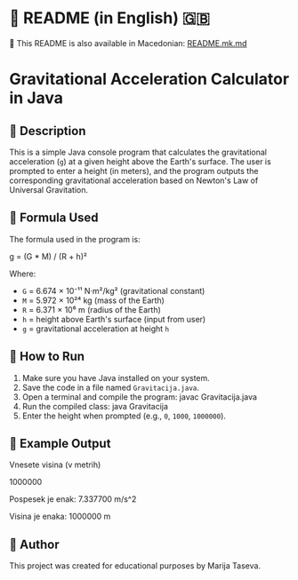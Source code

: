 # 📘 README (in English) 🇬🇧
📘 This README is also available in Macedonian: [README.mk.md](./README.mk.md)
# Gravitational Acceleration Calculator in Java

## 📌 Description

This is a simple Java console program that calculates the gravitational acceleration (`g`) at a given height above the Earth's surface. The user is prompted to enter a height (in meters), and the program outputs the corresponding gravitational acceleration based on Newton's Law of Universal Gravitation.

## 🧪 Formula Used

The formula used in the program is:

g = (G * M) / (R + h)²

Where:  
- `G` = 6.674 × 10⁻¹¹ N·m²/kg² (gravitational constant)  
- `M` = 5.972 × 10²⁴ kg (mass of the Earth)  
- `R` = 6.371 × 10⁶ m (radius of the Earth)  
- `h` = height above Earth's surface (input from user)  
- `g` = gravitational acceleration at height `h`

## 🚀 How to Run

1. Make sure you have Java installed on your system.
2. Save the code in a file named `Gravitacija.java`.
3. Open a terminal and compile the program:
javac Gravitacija.java
4. Run the compiled class:
java Gravitacija
5. Enter the height when prompted (e.g., `0`, `1000`, `1000000`).

## 📄 Example Output

Vnesete visina (v metrih)

1000000

Pospesek je enak: 7.337700 m/s^2

Visina je enaka: 1000000 m

## 👤 Author

This project was created for educational purposes by Marija Taseva.
